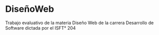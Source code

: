 # DiseñoWeb
Trabajo evaluativo de la materia Diseño Web de la carrera Desarrollo de Software dictada por el ISFT° 204

